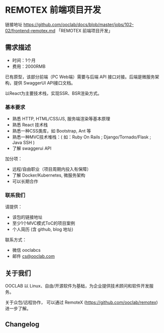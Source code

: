# REMOTEX 前端项目开发

链接地址 https://github.com/ooclab/docs/blob/master/jobs/102-02/frontend-remotex.md 「REMOTEX 前端项目开发」

## 需求描述

- 时间：1个月
- 费用：2000RMB

已有原型，该部分前端（PC Web端）需要与后端 API 接口对接。后端是微服务架构，提供 SwaggerUI API接口文档。

以React为主要技术栈，实现SSR、BSR渲染方式。

### 基本要求

- 熟悉 HTTP, HTML/CSS/JS, 服务端渲染等基本原理
- 熟悉 React 技术栈
- 熟悉一种CSS类库，如 Bootstrap, Ant 等
- 熟悉一种MVC技术堆栈：( 如：Ruby On Rails ; Django/Tornado/Flask ; Java SSH )
- 了解 swaggerui API


加分项：
- 远程/自由职业（项目周期内投入有保障）
- 了解 Docker/Kubernetes, 微服务架构
- 可以长期合作

### 联系我们

请提供：
- 该包的链接地址
- 至少1个MVC模式ToC的项目案例
- 个人简历 (含 github, blog 地址)

联系方式：
- 微信 ooclabcs
- 邮件 cs@ooclab.com

## 关于我们

OOCLAB 以 Linux、自由/开源软件为基础，为企业提供技术顾问和软件开发服务。

关于众包/远程协作，
可以通过 RemoteX (https://github.com/ooclab/remotex) 进一步了解。

## Changelog
